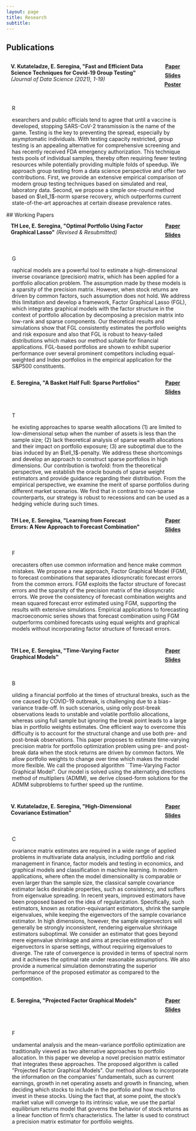 ```yaml
---
layout: page
title: Research
subtitle:
---
```


<style>
.socialcolor{
  color: var(--footertextcol);
}
.btn-new{
  background-color:var(--footertextcol);color: var(--backcol);
}
.btn-new:hover{
  background-color:var(--posthovercol);color: white;
}
.wrapper {
max-width: 1024px;
margin: 0 auto;
}
.wrapper > * {
background-color: var(--headbackcol);
border-radius: 5px;
padding: 12px;
}
.wrapper {
display: grid;
grid-template-columns: repeat(12, [col-start] 1fr);
grid-gap: 5px;
}
.item1 {
grid-column: col-start 1 / span 9;
grid-row: 1/2;
}
.item2 {
grid-column: col-start 1 / span 12 ;
grid-row: 2 / 7;
padding: 15px;
}
.item3 {
grid-column: col-start 10 / span 3;
grid-row: 1/2;
  display: flex;
  justify-content: center;
  align-items: center;
} 
</style>

## Publications
<span style="display:block; height: 0px;"></span>


<div class="wrapper">
  <div class="item1">
    <b>V. Kutateladze, E. Seregina, "Fast and Efficient Data Science Techniques for Covid-19 Group Testing"</b> <i>(Journal of Data Science (2021), 1-19)</i>
  </div>
  <div class="item2">
    <p class="dropcap">R</p>esearchers and public officials tend to agree that until a vaccine is developed, stopping SARS-CoV-2 transmission is the name of the game. Testing is the key to preventing the spread, especially by asymptomatic individuals. With testing capacity restricted, group testing is an appealing alternative for comprehensive screening and has recently received FDA emergency authorization. This technique tests pools of individual samples, thereby often requiring fewer testing resources while potentially providing multiple folds of speedup. We approach group testing from a data science perspective and offer two contributions. First, we provide an extensive empirical comparison of modern group testing techniques based on simulated and real, laboratory data. Second, we propose a simple one-round method based on $\ell_1$-norm sparse recovery, which outperforms current state-of-the-art approaches at certain disease prevalence rates.
  </div>
  <div class="item3">
    <center> 
      <a href="https://doi.org/10.6339/21-JDS1011" type="button" class="btn btn-new btn-sm" title="Covid-19 Group Testing"><i class="fas fa-file-pdf fa-lg"></i><b> Paper</b></a> 
      <span style="display:block; height: 7px;"></span>
      <a href="/pdfs/covidslides.pdf" type="button" class="btn btn-new btn-sm" title="Covid-19 Group Testing"><i class="fas fa-file-pdf fa-lg"></i><b> Slides</b></a>
      <span style="display:block; height: 7px;"></span>
      <a href="/pdfs/Covidposter.pdf" type="button" class="btn btn-new btn-sm" title="Covid-19 Group Testing"><i class="fas fa-file-pdf fa-lg"></i><b> Poster</b></a> 
    </center>
  </div>
</div>
<span style="display:block; height: 0px;"></span>
## Working Papers
<span style="display:block; height: 0px;"></span>

<div class="wrapper">
  <div class="item1">
    <b>TH Lee, E. Seregina, "Optimal Portfolio Using Factor Graphical Lasso"</b> <i>(Revised & Resubmitted)</i>
  </div>
  <div class="item2">
    <p class="dropcap">G</p>raphical models are a powerful tool to estimate a high-dimensional inverse covariance (precision) matrix, which has been applied for a portfolio allocation problem. The assumption made by these models is a sparsity of the precision matrix. However, when stock returns are driven by common factors, such assumption does not hold. We address this limitation and develop a framework, Factor Graphical Lasso (FGL), which integrates graphical models with the factor structure in the context of portfolio allocation by decomposing a precision matrix into low-rank and sparse components. Our theoretical results and simulations show that FGL consistently estimates the portfolio weights and risk exposure and also that FGL is robust to heavy-tailed distributions which makes our method suitable for financial applications. FGL-based portfolios are shown to exhibit superior performance over several prominent competitors including equal-weighted and Index portfolios in the empirical application for the S&P500 constituents.
  </div>
  <div class="item3">
    <center> 
      <a href="https://arxiv.org/pdf/2011.00435.pdf" type="button" class="btn btn-new btn-sm" title="Optimal Portfolio Using Factor Graphical Lasso"><i class="fas fa-file-pdf fa-lg"></i><b> Paper</b></a> 
      <span style="display:block; height: 7px;"></span>
      <a href="/pdfs/CV.pdf" type="button" class="btn btn-new btn-sm" title="CV"><i class="fas fa-file-pdf fa-lg"></i><b> Slides</b></a>
    </center>
  </div>
</div>
<span style="display:block; height: 0px;"></span>
<div class="wrapper">
  <div class="item1">
    <b>E. Seregina, "A Basket Half Full: Sparse Portfolios"</b> 
  </div>
  <div class="item2">
    <p class="dropcap">T</p>he existing approaches to sparse wealth allocations (1) are limited to low-dimensional setup when the number of assets is less than the sample size; (2) lack theoretical analysis of sparse wealth allocations and their impact on portfolio exposure; (3) are suboptimal due to the bias induced by an $\ell_1$-penalty. We address these shortcomings and develop an approach to construct sparse portfolios in high dimensions. Our contribution is twofold: from the theoretical perspective, we establish the oracle bounds of sparse weight estimators and provide guidance regarding their distribution. From the empirical perspective, we examine the merit of sparse portfolios during different market scenarios. We find that in contrast to non-sparse counterparts, our strategy is robust to recessions and can be used as a hedging vehicle during such times. 
  </div>
  <div class="item3">
    <center> 
      <a href="https://arxiv.org/pdf/2011.04278.pdf" type="button" class="btn btn-new btn-sm" title="Job Market Paper"><i class="fas fa-file-pdf fa-lg"></i><b> Paper</b></a> 
      <span style="display:block; height: 7px;"></span>
      <a href="/pdfs/JMPpres.pdf" type="button" class="btn btn-new btn-sm" title="CV"><i class="fas fa-file-pdf fa-lg"></i><b> Slides</b></a>
    </center>
  </div>
</div>
<span style="display:block; height: 0px;"></span>

<div class="wrapper">
  <div class="item1">
    <b>TH Lee, E. Seregina, "Learning from Forecast Errors: A New Approach to Forecast Combination"</b>
  </div>
  <div class="item2">
    <p class="dropcap">F</p>orecasters often use common information and hence make common mistakes. We propose a new approach, Factor Graphical Model (FGM), to forecast combinations that separates idiosyncratic forecast errors from the common errors. FGM exploits the factor structure of forecast errors and the sparsity of the precision matrix of the idiosyncratic errors. We prove the consistency of forecast combination weights and mean squared forecast error estimated using FGM, supporting the results with extensive simulations. Empirical applications to forecasting macroeconomic series shows that forecast combination using FGM outperforms combined forecasts using equal weights and graphical models without incorporating factor structure of forecast errors.
  </div>
  <div class="item3">
    <center> 
      <a href="https://arxiv.org/pdf/2011.02077.pdf" type="button" class="btn btn-new btn-sm" title="Learning from Forecast Errors"><i class="fas fa-file-pdf fa-lg"></i><b> Paper</b></a> 
      <span style="display:block; height: 7px;"></span>
      <a href="/pdfs/LearningfromForecastErrorsSlides.pdf" type="button" class="btn btn-new btn-sm" title="CV"><i class="fas fa-file-pdf fa-lg"></i><b> Slides</b></a>
    </center>
      </div>
</div>

<span style="display:block; height: 0px;"></span>


<div class="wrapper">
  <div class="item1">
    <b>TH Lee, E. Seregina, "Time-Varying Factor Graphical Models"</b>
  </div>
  <div class="item2">
    <p class="dropcap">B</p>uilding a financial portfolio at the times of structural breaks, such as the one caused by COVID-19 outbreak, is challenging due to a bias-variance trade-off.  In such scenarios, using only post-break observations leads to unstable and volatile portfolio allocations, whereas using full sample but ignoring the break point leads to a large bias in portfolio weights estimates. One efficient way to overcome this difficulty is to account for the structural change and use both pre- and post-break observations. This paper proposes to estimate time-varying precision matrix for portfolio optimization problem using pre- and post-break data when the stock returns are driven by common factors. We allow portfolio weights to change over time which makes the model more flexible. We call the proposed
algorithm ``Time-Varying Factor Graphical Model". Our model is solved using the alternating directions method of multipliers (ADMM), we derive closed-form solutions for the 
ADMM subproblems to further speed up the runtime. 
  </div>
  <div class="item3">
    <center> 
      <a href="/pdfs/CV.pdf" type="button" class="btn btn-new btn-sm" title="Time-Varying Factor Graphical Models"><i class="fas fa-file-pdf fa-lg"></i><b> Paper</b></a> 
      <span style="display:block; height: 7px;"></span>
      <a href="/pdfs/shortpres.pdf" type="button" class="btn btn-new btn-sm" title="CV"><i class="fas fa-file-pdf fa-lg"></i><b> Slides</b></a>
    </center>
  </div>
</div>

<span style="display:block; height: 0px;"></span>


<div class="wrapper">
  <div class="item1">
    <b>V. Kutateladze, E. Seregina, "High-Dimensional Covariance Estimation"</b>
  </div>
  <div class="item2">
    <p class="dropcap">C</p>ovariance matrix estimates are required in a wide range of applied problems in multivariate data analysis, including portfolio and risk management in finance, factor models and testing in economics, and graphical models and classification in machine learning. In modern applications, where often the model dimensionality is comparable or even larger than the sample size, the classical sample covariance estimator lacks desirable properties, such as consistency, and suffers from eigenvalue spreading. In recent years, improved estimators have been proposed based on the idea of regularization. Specifically, such estimators, known as rotation-equivariant estimators, shrink the sample eigenvalues, while keeping the eigenvectors of the sample covariance estimator. In high dimensions, however, the sample eigenvectors will generally be strongly inconsistent, rendering eigenvalue shrinkage estimators suboptimal. We consider an estimator that goes beyond mere eigenvalue shrinkage and aims at precise estimation of eigenvectors in sparse settings, without requiring eigenvalues to diverge. The rate of convergence is provided in terms of spectral norm and it achieves the optimal rate under reasonable assumptions. We also provide a numerical simulation demonstrating the superior performance of the proposed estimator as compared to the competition.	
  </div>
  <div class="item3">
    <center> 
      <a href="/pdfs/Covariance.pdf" type="button" class="btn btn-new btn-sm" title="High-Dimensional Covariance Estimation"><i class="fas fa-file-pdf fa-lg"></i><b> Paper</b></a> 
      <span style="display:block; height: 7px;"></span>
      <a href="/pdfs/CV.pdf" type="button" class="btn btn-new btn-sm" title="CV"><i class="fas fa-file-pdf fa-lg"></i><b> Slides</b></a>
    </center>
  </div>
</div>

<span style="display:block; height: 0px;"></span>


<div class="wrapper">
  <div class="item1">
    <b>E. Seregina, "Projected Factor Graphical Models"</b>
  </div>
  <div class="item2">
    <p class="dropcap">F</p>undamental analysis and the mean-variance portfolio optimization are traditionally viewed as two alternative approaches to portfolio allocation. In this paper we develop a novel precision matrix estimator that integrates these approaches. The proposed algorithm is called "Projected Factor Graphical Models". Our method allows to incorporate the information on the companies’ fundamentals, such as current earnings, growth in net operating assets and growth in financing, when deciding which stocks to include in the portfolio and how much to invest in these stocks. Using the fact that, at some point, the stock’s market value will converge to its intrinsic value, we use the partial equilibrium returns model that governs the behavior of stock returns as a linear function of firm’s characteristics. The latter is used to construct a precision matrix estimator for portfolio weights.
  </div>
  <div class="item3">
    <center> 
      <a href="/pdfs/CV.pdf" type="button" class="btn btn-new btn-sm" title="Projected Factor Graphical Models"><i class="fas fa-file-pdf fa-lg"></i><b> Paper</b></a> 
      <span style="display:block; height: 7px;"></span>
      <a href="/pdfs/CV.pdf" type="button" class="btn btn-new btn-sm" title="CV"><i class="fas fa-file-pdf fa-lg"></i><b> Slides</b></a>
    </center>
  </div>
</div>